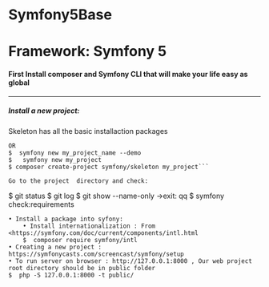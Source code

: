 # Symfony5Base
# Framework: Symfony 5

#### First Install composer and Symfony CLI that will make your life easy as global 
--------------------------------------------------------------------------------
##### Install a  new project:
Skeleton has all the basic installaction packages
```$ composer create-project symfony/website-skeleton my-project       
OR 
$  symfony new my_project_name --demo
$   symfony new my_project
$ composer create-project symfony/skeleton my_project```

Go to the project  directory and check:
```
$ git status
$ git log
$ git show --name-only     ->exit: qq
$ symfony check:requirements
```
• Install a package into syfony:
	• Install internationalization : From <https://symfony.com/doc/current/components/intl.html
	$  composer require symfony/intl
• Creating a new project :  https://symfonycasts.com/screencast/symfony/setup
• To run server on browser : http://127.0.0.1:8000 , Our web project root directory should be in public folder
$  php -S 127.0.0.1:8000 -t public/


